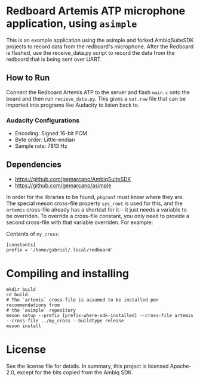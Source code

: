 # Redboard Artemis ATP microphone application, using `asimple`

This is an example application using the asimple and forked AmbiqSuiteSDK
projects to record data from the redboard's microphone. After the Redboard
is flashed, use the receive_data.py script to record the data from the
redboard that is being sent over UART.

## How to Run

Connect the Redboard Artemis ATP to the server and flash `main.c` onto the board and then run `recieve_data.py`. This gives a `out.raw` file that can be imported into programs like Audacity to listen back to.

### Audacity Configurations

- Encoding: Signed 16-bit PCM
- Byte order: Little-endian
- Sample rate: 7813 Hz

## Dependencies
 - https://github.com/gemarcano/AmbiqSuiteSDK
 - https://github.com/gemarcano/asimple

In order for the libraries to be found, `pkgconf` must know where they are. The
special meson cross-file property `sys_root` is used for this, and the
`artemis` cross-file already has a shortcut for it-- it just needs a
variable to be overriden. To override a cross-file constant, you only need to
provide a second cross-file with that variable overriden. For example:

Contents of `my_cross`:
```
[constants]
prefix = '/home/gabriel/.local/redboard'
```

# Compiling and installing
```
mkdir build
cd build
# The `artemis` cross-file is assumed to be installed per recommendations from
# the `asimple` repository
meson setup --prefix [prefix-where-sdk-installed] --cross-file artemis --cross-file ../my_cross --buildtype release
meson install
```

# License

See the license file for details. In summary, this project is licensed
Apache-2.0, except for the bits copied from the Ambiq SDK.
